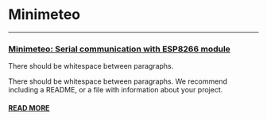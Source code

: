 # Minimeteo
* * *

### [Minimeteo: Serial communication with ESP8266 module](./arduino_wifi.html)

There should be whitespace between paragraphs.

There should be whitespace between paragraphs. We recommend including a README, or a file with information about your project.

#### [READ MORE](./arduino_wifi.html)
